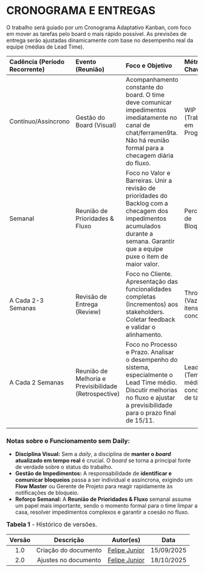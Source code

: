 #  **CRONOGRAMA E ENTREGAS**

O trabalho será guiado por um Cronograma Adaptativo Kanban, com foco em mover as tarefas pelo board o mais rápido possível. As previsões de entrega serão ajustadas dinamicamente com base no desempenho real da equipe (médias de Lead Time).

| Cadência (Período Recorrente) | Evento (Reunião) | Foco e Objetivo | Métricas Chaves |
| :---- | :---- | :---- | :---- |
| Contínuo/Assíncrono | Gestão do Board (Visual) | Acompanhamento constante do board. O time deve comunicar impedimentos imediatamente no canal de chat/ferramen9ta. Não há reunião formal para a checagem diária do fluxo. | WIP (Trabalho em Progresso) |
| Semanal | Reunião de Prioridades & Fluxo | Foco no Valor e Barreiras. Unir a revisão de prioridades do Backlog com a checagem dos impedimentos acumulados durante a semana. Garantir que a equipe puxe o item de maior valor. | Percentual de Bloqueio |
| A Cada 2-3 Semanas | Revisão de Entrega (Review) | Foco no Cliente. Apresentação das funcionalidades completas (Incrementos) aos stakeholders. Coletar feedback e validar o alinhamento. | Throughput (Vazão de itens concluídos) |
| A Cada 2 Semanas | Reunião de Melhoria e Previsibilidade (Retrospective) | Foco no Processo e Prazo. Analisar o desempenho do sistema, especialmente o Lead Time médio. Discutir melhorias no fluxo e ajustar a previsibilidade para o prazo final de 15/11. | Lead Time (Tempo médio de conclusão de tarefas) |
|  |  |  |  |

###  **Notas sobre o Funcionamento sem Daily:**

* **Disciplina Visual:** Sem a *daily*, a disciplina de **manter o *board* atualizado em tempo real** é crucial. O *board* se torna a principal fonte de verdade sobre o status do trabalho.  
* **Gestão de Impedimentos:** A responsabilidade de **identificar e comunicar bloqueios** passa a ser individual e assíncrona, exigindo um **Flow Master** ou Gerente de Projeto para reagir rapidamente às notificações de bloqueio.  
* **Reforço Semanal:** A **Reunião de Prioridades & Fluxo** semanal assume um papel mais importante, sendo o momento formal para o time limpar a casa, resolver impedimentos complexos e garantir a coesão no fluxo.

<font size="3"><p style="text-align: left">**Tabela 1** - Histórico de versões.</p></font>

| Versão |        Descrição         |                      Autor(es)                      |    Data    |
| :----: | :----------------------: | :-------------------------------------------------: | :--------:  
|  1.0   | Criação do documento | [Felipe Junior](https://github.com/Felipej3ds)   | 15/09/2025 | 
|  2.0   | Ajustes no documento | [Felipe Junior](https://github.com/Felipej3ds)   | 18/10/2025 | 